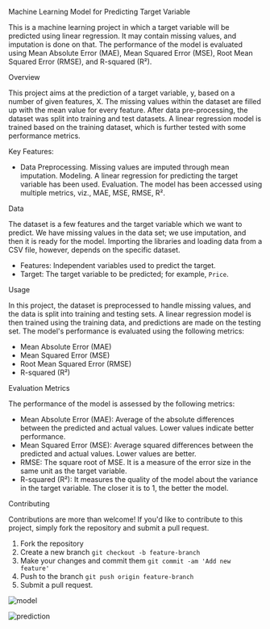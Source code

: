 Machine Learning Model for Predicting Target Variable

This is a machine learning project in which a target variable will be predicted using linear regression. It may contain missing values, and imputation is done on that. The performance of the model is evaluated using Mean Absolute Error (MAE), Mean Squared Error (MSE), Root Mean Squared Error (RMSE), and R-squared (R²).


Overview

This project aims at the prediction of a target variable, y, based on a number of given features, X. The missing values within the dataset are filled up with the mean value for every feature. After data pre-processing, the dataset was split into training and test datasets. A linear regression model is trained based on the training dataset, which is further tested with some performance metrics.

 Key Features:
- Data Preprocessing. Missing values are imputed through mean imputation.
    Modeling. A linear regression for predicting the target variable has been used.
    Evaluation. The model has been accessed using multiple metrics, viz., MAE, MSE, RMSE, R².

Data

The dataset is a few features and the target variable which we want to predict. We have missing values in the data set; we use imputation, and then it is ready for the model. Importing the libraries and loading data from a CSV file, however, depends on the specific dataset.

- Features: Independent variables used to predict the target.
- Target: The target variable to be predicted; for example, `Price`.

 Usage

In this project, the dataset is preprocessed to handle missing values, and the data is split into training and testing sets. A linear regression model is then trained using the training data, and predictions are made on the testing set. The model's performance is evaluated using the following metrics:

- Mean Absolute Error (MAE)
- Mean Squared Error (MSE)
- Root Mean Squared Error (RMSE)
- R-squared (R²)

Evaluation Metrics

The performance of the model is assessed by the following metrics:

- Mean Absolute Error (MAE): Average of the absolute differences between the predicted and actual values. Lower values indicate better performance.
- Mean Squared Error (MSE): Average squared differences between the predicted and actual values. Lower values are better.
- RMSE: The square root of MSE. It is a measure of the error size in the same unit as the target variable.
- R-squared (R²): It measures the quality of the model about the variance in the target variable. The closer it is to 1, the better the model.

Contributing

Contributions are more than welcome! If you'd like to contribute to this project, simply fork the repository and submit a pull request.

1. Fork the repository
2. Create a new branch `git checkout -b feature-branch`
3. Make your changes and commit them `git commit -am 'Add new feature'`
4. Push to the branch `git push origin feature-branch`
5. Submit a pull request.

![model](https://github.com/user-attachments/assets/1fe40c40-146a-4322-8632-f5e2348c97ea)

![prediction](https://github.com/user-attachments/assets/8074bc34-db0a-497c-8826-ab85fc71ca68)
